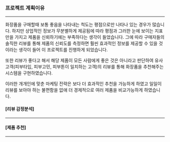 ### 프로젝트 계획이유
---
 화장품을 구매할때 보통 좋음을 나타내는 척도는 평점으로만 나타나 있는 경우가 많습니다. 하지만 상업적인 정보가 무분별하게 제공됨에 따라 평점과 그러한 눈에 보이는 지표만을 가지고 제품을 신뢰하기에는 부족하다는 생각이 들었습니다. 그에 따라 구매자들의 솔직한 리뷰를 통해 제품의 신뢰도를 측정하면 훨씬 효과적인 정보를 제공할 수 있을 것이라는 생각이 들어 이 프로젝트를 진행하게 되었습니다.
 
  또한 리뷰가 좋다고 해서 해당 제품이 모든 사람에게 좋은 것은 아니라고 판단하여 유사고객(피부타입, 피부고민, 피부톤이 일치하는 고객)의 리뷰를 통해 화장품을 추천해주는 시스템을 구현하였습니다. 
  
  이러한 개개인에 맞춘 마케팅 전략은 보다 더 효과적인 추천을 가능하게 하였고 일일이 리뷰를 보아야 하는 불편함을 없애 더 경제적으로 여러 제품을 비교가능하게 하였습니다.
  
#### [리뷰 감정분석]
---

#### [제품 추천]
---
